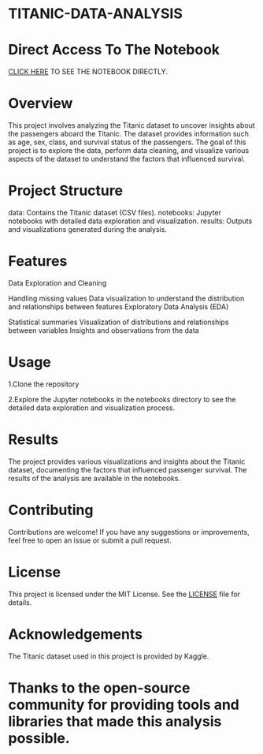 # TITANIC-DATA-ANALYSIS

# Direct Access To The Notebook
[CLICK HERE](https://nbviewer.org/github/MEHRAN-DEV-AI/TITANIC-DATA-ANALYSIS/blob/main/TITANIC%20ANALYSIS.ipynb) TO SEE THE NOTEBOOK DIRECTLY.
# Overview
 This project involves analyzing the Titanic dataset to uncover insights about the passengers aboard the Titanic. 
 The dataset provides information such as age, sex, class, and survival status of the passengers. The goal of this project is to explore the data, perform data cleaning, and visualize various aspects of the dataset to understand the factors that influenced survival.

# Project Structure
data: Contains the Titanic dataset (CSV files).
notebooks: Jupyter notebooks with detailed data exploration and visualization.
results: Outputs and visualizations generated during the analysis.

# Features
Data Exploration and Cleaning

Handling missing values
Data visualization to understand the distribution and relationships between features
Exploratory Data Analysis (EDA)

Statistical summaries
Visualization of distributions and relationships between variables
Insights and observations from the data

# Usage
1.Clone the repository

2.Explore the Jupyter notebooks in the notebooks directory to see the detailed data exploration and visualization process.

# Results
The project provides various visualizations and insights about the Titanic dataset, documenting the factors that influenced passenger survival. The results of the analysis are available in the notebooks.

# Contributing
Contributions are welcome! If you have any suggestions or improvements, feel free to open an issue or submit a pull request.

# License
This project is licensed under the MIT License. See the [LICENSE](https://github.com/MEHRAN-DEV-AI/TITANIC-DATA-ANALYSIS/blob/main/LICENSE) file for details.

# Acknowledgements
The Titanic dataset used in this project is provided by Kaggle.

# Thanks to the open-source community for providing tools and libraries that made this analysis possible.

